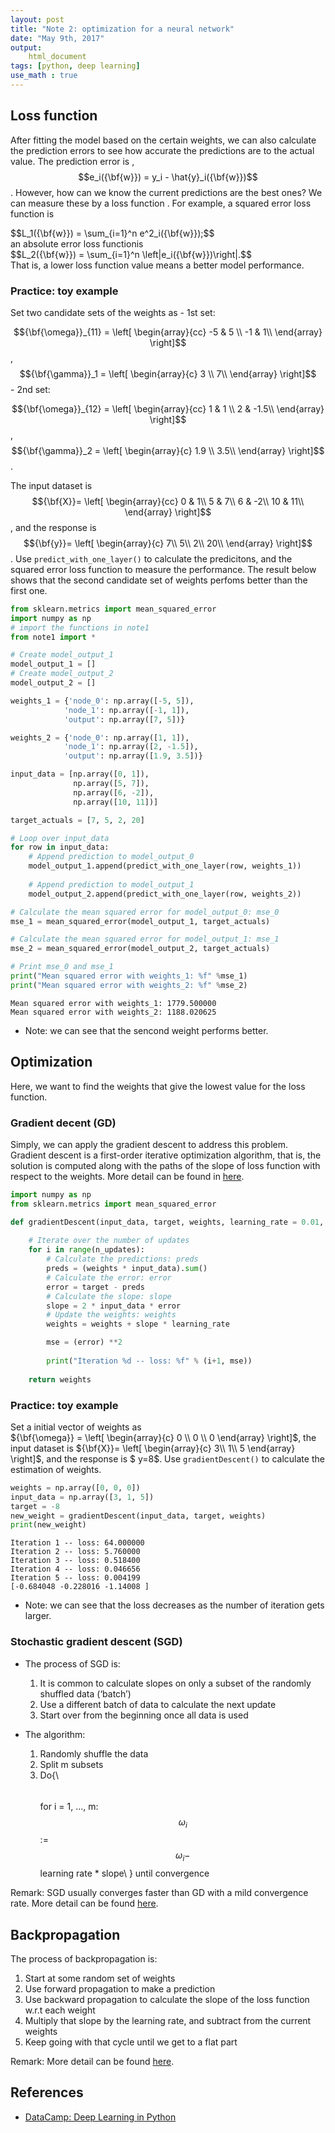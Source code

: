 ```yaml
---
layout: post
title: "Note 2: optimization for a neural network"
date: "May 9th, 2017"
output:
    html_document
tags: [python, deep learning]
use_math : true
---
```


## Loss function
After fitting the model based on the certain weights, we can also calculate the prediction errors to see how accurate the predictions are to the actual value. The prediction error is , $$e_i({\bf{w}}) = y_i - \hat{y}_i({\bf{w}})$$. However, how can we know the current predictions are the best ones? We can measure these by a loss function . For example, a squared error loss function is 
<div>
$$L_1({\bf{w}}) = \sum_{i=1}^n e^2_i({\bf{w}});$$
</div>
an absolute error loss functionis 
<div>
$$L_2({\bf{w}}) = \sum_{i=1}^n \left|e_i({\bf{w}})\right|.$$
</div>
That is, a lower loss function value means a better model performance.

### Practice: toy example

Set two candidate sets of the weights as 
    - 1st set: 
    
$${\bf{\omega}}_{11} = \left[ \begin{array}{cc}
-5 & 5 \\
-1 & 1\\
\end{array} \right]$$, $${\bf{\gamma}}_1 = \left[ \begin{array}{c}
3  \\
7\\
\end{array} \right]$$
     - 2nd set: 
    
$${\bf{\omega}}_{12} = \left[ \begin{array}{cc}
1 & 1 \\
2 & -1.5\\
\end{array} \right]$$, $${\bf{\gamma}}_2 = \left[ \begin{array}{c}
1.9  \\
3.5\\
\end{array} \right]$$.


The input dataset is $${\bf{X}}= \left[ \begin{array}{cc}
0 & 1\\
5 & 7\\
6 & -2\\
10 & 11\\
\end{array} \right]$$, and the response is  $${\bf{y}}= \left[ \begin{array}{c}
7\\
5\\
2\\
20\\
\end{array} \right]$$. Use `predict_with_one_layer()` to calculate the predicitons, and the squared error loss function to measure the performance. The result below shows that the second candidate set of weights perfoms better than the first one.


```python
from sklearn.metrics import mean_squared_error
import numpy as np
# import the functions in note1
from note1 import *

# Create model_output_1 
model_output_1 = []
# Create model_output_2
model_output_2 = []

weights_1 = {'node_0': np.array([-5, 5]),
            'node_1': np.array([-1, 1]),
            'output': np.array([7, 5])}

weights_2 = {'node_0': np.array([1, 1]),
            'node_1': np.array([2, -1.5]),
            'output': np.array([1.9, 3.5])}

input_data = [np.array([0, 1]),
              np.array([5, 7]),
              np.array([6, -2]),
              np.array([10, 11])]

target_actuals = [7, 5, 2, 20]

# Loop over input_data
for row in input_data:
    # Append prediction to model_output_0
    model_output_1.append(predict_with_one_layer(row, weights_1))
    
    # Append prediction to model_output_1
    model_output_2.append(predict_with_one_layer(row, weights_2))

# Calculate the mean squared error for model_output_0: mse_0
mse_1 = mean_squared_error(model_output_1, target_actuals)

# Calculate the mean squared error for model_output_1: mse_1
mse_2 = mean_squared_error(model_output_2, target_actuals)

# Print mse_0 and mse_1
print("Mean squared error with weights_1: %f" %mse_1)
print("Mean squared error with weights_2: %f" %mse_2)
```

    Mean squared error with weights_1: 1779.500000
    Mean squared error with weights_2: 1188.020625


- Note: we can see that the sencond weight performs better.

## Optimization
Here, we want to find the weights that give the lowest value for the loss function.

### Gradient decent (GD)
Simply, we can apply the gradient descent to address this problem. Gradient descent is a first-order iterative optimization algorithm, that is, the solution is computed along with the paths of the slope of loss function with respect to the weights. More detail can be found in [here](https://en.wikipedia.org/wiki/Gradient_descent). 


```python
import numpy as np
from sklearn.metrics import mean_squared_error

def gradientDescent(input_data, target, weights, learning_rate = 0.01, n_updates = 5):
    
    # Iterate over the number of updates
    for i in range(n_updates):
        # Calculate the predictions: preds
        preds = (weights * input_data).sum()
        # Calculate the error: error
        error = target - preds
        # Calculate the slope: slope
        slope = 2 * input_data * error
        # Update the weights: weights
        weights = weights + slope * learning_rate

        mse = (error) **2
          
        print("Iteration %d -- loss: %f" % (i+1, mse))
     
    return weights
```

### Practice: toy example

Set a initial vector of weights as   
${\bf{\omega}} = \left[ \begin{array}{c}
0 \\
0 \\
0
\end{array} \right]$, the input dataset is ${\bf{X}}= \left[ \begin{array}{c}
3\\
1\\
5
\end{array} \right]$, and the response is  $ y=8$. Use `gradientDescent()` to calculate the estimation of weights.


```python
weights = np.array([0, 0, 0])     
input_data = np.array([3, 1, 5])
target = -8
new_weight = gradientDescent(input_data, target, weights)
print(new_weight)
```

    Iteration 1 -- loss: 64.000000
    Iteration 2 -- loss: 5.760000
    Iteration 3 -- loss: 0.518400
    Iteration 4 -- loss: 0.046656
    Iteration 5 -- loss: 0.004199
    [-0.684048 -0.228016 -1.14008 ]


- Note: we can see that the loss decreases as the number of iteration gets larger.

### Stochastic gradient descent (SGD)
- The process of SGD is:
     1. It is common to calculate slopes on only a subset of the randomly shuffled data (‘batch’)
     2. Use a different batch of data to calculate the next update
     3. Start over from the beginning once all data is used

- The algorithm:
     1. Randomly shuffle the data
     2. Split m subsets
     3. Do{\\
          $$\quad$$ for i = 1, ..., m:
                 $$\omega_i$$ := $$\omega_i -$$ learning rate * slope\\
        } until convergence

Remark: SGD usually converges faster than GD with a mild convergence rate. More detail can be found [here](http://cs229.stanford.edu/notes/cs229-notes1.pdf).  


## Backpropagation

The process of backpropagation is:
1. Start at some random set of weights
2. Use forward propagation to make a prediction
3. Use backward propagation to calculate the slope of the loss function w.r.t each weight
4. Multiply that slope by the learning rate, and subtract from the current weights
5. Keep going with that cycle until we get to a flat part

Remark: More detail can be found [here](https://page.mi.fu-berlin.de/rojas/neural/chapter/K7.pdf).  

## References

* [DataCamp: Deep Learning in Python](https://www.datacamp.com/courses/deep-learning-in-python)
